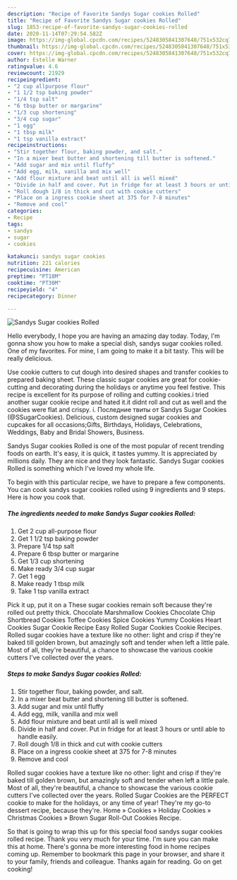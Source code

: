 ```yaml
---
description: "Recipe of Favorite Sandys Sugar cookies Rolled"
title: "Recipe of Favorite Sandys Sugar cookies Rolled"
slug: 1853-recipe-of-favorite-sandys-sugar-cookies-rolled
date: 2020-11-14T07:29:54.582Z
image: https://img-global.cpcdn.com/recipes/5248305841307648/751x532cq70/sandys-sugar-cookies-rolled-recipe-main-photo.jpg
thumbnail: https://img-global.cpcdn.com/recipes/5248305841307648/751x532cq70/sandys-sugar-cookies-rolled-recipe-main-photo.jpg
cover: https://img-global.cpcdn.com/recipes/5248305841307648/751x532cq70/sandys-sugar-cookies-rolled-recipe-main-photo.jpg
author: Estelle Warner
ratingvalue: 4.6
reviewcount: 21929
recipeingredient:
- "2 cup allpurpose flour"
- "1 1/2 tsp baking powder"
- "1/4 tsp salt"
- "6 tbsp butter or margarine"
- "1/3 cup shortening"
- "3/4 cup sugar"
- "1 egg"
- "1 tbsp milk"
- "1 tsp vanilla extract"
recipeinstructions:
- "Stir together flour, baking powder, and salt."
- "In a mixer beat butter and shortening till butter is softened."
- "Add sugar and mix until fluffy"
- "Add egg, milk, vanilla and mix well"
- "Add flour mixture and beat until all is well mixed"
- "Divide in half and cover. Put in fridge for at least 3 hours or until able to handle easily."
- "Roll dough 1/8 in thick and cut with cookie cutters"
- "Place on a ingress cookie sheet at 375 for 7-8 minutes"
- "Remove and cool"
categories:
- Recipe
tags:
- sandys
- sugar
- cookies

katakunci: sandys sugar cookies 
nutrition: 221 calories
recipecuisine: American
preptime: "PT18M"
cooktime: "PT30M"
recipeyield: "4"
recipecategory: Dinner

---
```



![Sandys Sugar cookies Rolled](https://img-global.cpcdn.com/recipes/5248305841307648/751x532cq70/sandys-sugar-cookies-rolled-recipe-main-photo.jpg)

Hello everybody, I hope you are having an amazing day today. Today, I'm gonna show you how to make a special dish, sandys sugar cookies rolled. One of my favorites. For mine, I am going to make it a bit tasty. This will be really delicious.

Use cookie cutters to cut dough into desired shapes and transfer cookies to prepared baking sheet. These classic sugar cookies are great for cookie-cutting and decorating during the holidays or anytime you feel festive. This recipe is excellent for its purpose of rolling and cutting cookies.i tried another sugar cookie recipe and hated it.it didnt roll and cut as well and the cookies were flat and crispy. i. Последние твиты от Sandys Sugar Cookies (@SSugarCookies). Delicious, custom designed sugar cookies and cupcakes for all occasions;Gifts, Birthdays, Holidays, Celebrations, Weddings, Baby and Bridal Showers, Business.

Sandys Sugar cookies Rolled is one of the most popular of recent trending foods on earth. It's easy, it is quick, it tastes yummy. It is appreciated by millions daily. They are nice and they look fantastic. Sandys Sugar cookies Rolled is something which I've loved my whole life.


To begin with this particular recipe, we have to prepare a few components. You can cook sandys sugar cookies rolled using 9 ingredients and 9 steps. Here is how you cook that.

<!--inarticleads1-->

##### The ingredients needed to make Sandys Sugar cookies Rolled:

1. Get 2 cup all-purpose flour
1. Get 1 1/2 tsp baking powder
1. Prepare 1/4 tsp salt
1. Prepare 6 tbsp butter or margarine
1. Get 1/3 cup shortening
1. Make ready 3/4 cup sugar
1. Get 1 egg
1. Make ready 1 tbsp milk
1. Take 1 tsp vanilla extract


Pick it up, put it on a These sugar cookies remain soft because they&#39;re rolled out pretty thick. Chocolate Marshmallow Cookies Chocolate Chip Shortbread Cookies Toffee Cookies Spice Cookies Yummy Cookies Heart Cookies Sugar Cookie Recipe Easy Rolled Sugar Cookies Cookie Recipes. Rolled sugar cookies have a texture like no other: light and crisp if they&#39;re baked till golden brown, but amazingly soft and tender when left a little pale. Most of all, they&#39;re beautiful, a chance to showcase the various cookie cutters I&#39;ve collected over the years. 

<!--inarticleads2-->

##### Steps to make Sandys Sugar cookies Rolled:

1. Stir together flour, baking powder, and salt.
1. In a mixer beat butter and shortening till butter is softened.
1. Add sugar and mix until fluffy
1. Add egg, milk, vanilla and mix well
1. Add flour mixture and beat until all is well mixed
1. Divide in half and cover. Put in fridge for at least 3 hours or until able to handle easily.
1. Roll dough 1/8 in thick and cut with cookie cutters
1. Place on a ingress cookie sheet at 375 for 7-8 minutes
1. Remove and cool


Rolled sugar cookies have a texture like no other: light and crisp if they&#39;re baked till golden brown, but amazingly soft and tender when left a little pale. Most of all, they&#39;re beautiful, a chance to showcase the various cookie cutters I&#39;ve collected over the years. Rolled Sugar Cookies are the PERFECT cookie to make for the holidays, or any time of year! They&#39;re my go-to dessert recipe, because they&#39;re. Home » Cookies » Holiday Cookies » Christmas Cookies » Brown Sugar Roll-Out Cookies Recipe. 

So that is going to wrap this up for this special food sandys sugar cookies rolled recipe. Thank you very much for your time. I'm sure you can make this at home. There's gonna be more interesting food in home recipes coming up. Remember to bookmark this page in your browser, and share it to your family, friends and colleague. Thanks again for reading. Go on get cooking!
